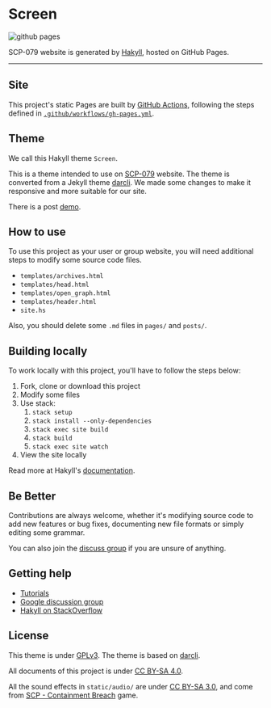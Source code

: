 # Screen

![github pages](https://github.com/scp-079/screen/workflows/github%20pages/badge.svg)

SCP-079 website is generated by [Hakyll], hosted on GitHub Pages.

---

## Site

This project's static Pages are built by [GitHub Actions][actions], following 
the steps defined in [`.github/workflows/gh-pages.yml`](.github/workflows/gh-pages.yml`).

## Theme

We call this Hakyll theme `Screen`. 

This is a theme intended to use on [SCP-079](https://scp-079.org) website. 
The theme is converted from a Jekyll theme [darcli](https://github.com/gildasio/darcli). 
We made some changes to make it responsive and more suitable for our site.

There is a post [demo](https://scp-079.org/posts/2019-03-29-post-test/).

## How to use

To use this project as your user or group website, you will need 
additional steps to modify some source code files.

- `templates/archives.html`
- `templates/head.html`
- `templates/open_graph.html`
- `templates/header.html`
- `site.hs`

Also, you should delete some `.md` files in `pages/` and `posts/`.

## Building locally

To work locally with this project, you'll have to follow the steps below:

1. Fork, clone or download this project
2. Modify some files
3. Use stack:
    1. `stack setup`
    2. `stack install --only-dependencies`
    3. `stack exec site build`
    4. `stack build`
    5. `stack exec site watch`
4. View the site locally

Read more at Hakyll's [documentation][hakyll].

## Be Better

Contributions are always welcome, whether it's modifying source code to add new features or bug fixes, documenting new file formats or simply editing some grammar.

You can also join the [discuss group](https://t.me/SCP_079_CHAT) if you are unsure of anything.

## Getting help

* [Tutorials](https://jaspervdj.be/hakyll/tutorials.html)
* [Google discussion group](https://groups.google.com/forum/#!forum/hakyll)
* [Hakyll on StackOverflow](https://stackoverflow.com/questions/tagged/hakyll)

## License

This theme is under [GPLv3](LICENSES/GPL-3.0).
The theme is based on [darcli](https://github.com/gildasio/darcli).

All documents of this project is under [CC BY-SA 4.0](https://creativecommons.org/licenses/by-sa/4.0/).

All the sound effects in `static/audio/` are under 
[CC BY-SA 3.0](https://creativecommons.org/licenses/by-sa/3.0/), 
and come from 
[SCP - Containment Breach](http://www.scpcbgame.com/) 
game.

[actions]: https://github.com/features/actions
[hakyll]: https://jaspervdj.be/hakyll/
[install]: https://jaspervdj.be/hakyll/tutorials/01-installation.html
